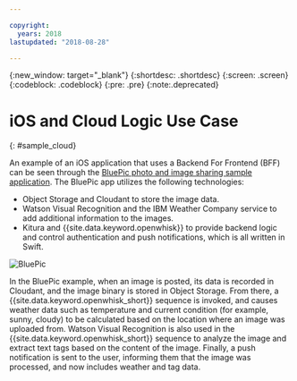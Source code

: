 ```yaml
---

copyright:
  years: 2018
lastupdated: "2018-08-28"

---
```

{:new_window: target="_blank"}
{:shortdesc: .shortdesc}
{:screen: .screen}
{:codeblock: .codeblock}
{:pre: .pre}
{:note:.deprecated}

# iOS and Cloud Logic Use Case
{: #sample_cloud}

An example of an iOS application that uses a Backend For Frontend (BFF) can be seen through the [BluePic photo and image sharing sample application](https://github.com/IBM/BluePic). The BluePic app utilizes the following technologies:

* Object Storage and Cloudant to store the image data.
* Watson Visual Recognition and the IBM Weather Company service to add additional information to the images.
* Kitura and {{site.data.keyword.openwhisk}} to provide backend logic and control authentication and push notifications, which is all written in Swift.

![BluePic](images/cloudlogic.png "BluePic Flow")

In the BluePic example, when an image is posted, its data is recorded in Cloudant, and the image binary is stored in Object Storage. From there, a {{site.data.keyword.openwhisk_short}} sequence is invoked, and causes weather data such as temperature and current condition (for example, sunny, cloudy) to be calculated based on the location where an image was uploaded from. Watson Visual Recognition is also used in the {{site.data.keyword.openwhisk_short}} sequence to analyze the image and extract text tags based on the content of the image. Finally, a push notification is sent to the user, informing them that the image was processed, and now includes weather and tag data.
